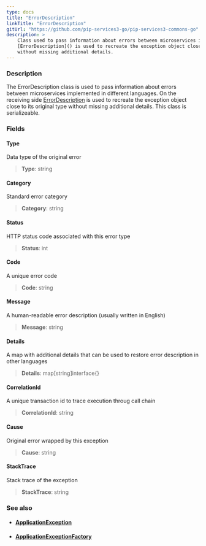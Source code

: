 ```yaml
---
type: docs
title: "ErrorDescription"
linkTitle: "ErrorDescription"
gitUrl: "https://github.com/pip-services3-go/pip-services3-commons-go"
description: >
    Class used to pass information about errors between microservices implemented in different languages. On the receiving side
    [ErrorDescription]() is used to recreate the exception object close to its original type
    without missing additional details.
---
```


### Description

The ErrorDescription class is used to pass information about errors between microservices implemented in different languages. On the receiving side [ErrorDescription]() is used to recreate the exception object close to its original type without missing additional details. This class is serializeable.

### Fields

<span class="hide-title-link">

#### Type
Data type of the original error 
> **Type**: string

#### Category
Standard error category 
> **Category**: string

#### Status
HTTP status code associated with this error type 
> **Status**: int

#### Code
A unique error code 
> **Code**: string

#### Message
A human-readable error description (usually written in English) 
> **Message**: string

#### Details
A map with additional details that can be used to restore error description in other languages 
> **Details**: map[string]interface{}

#### CorrelationId
A unique transaction id to trace execution throug call chain    
> **CorrelationId**: string

#### Cause
Original error wrapped by this exception  
> **Cause**: string

#### StackTrace
Stack trace of the exception  
> **StackTrace**: string

</span>


### See also
- #### [ApplicationException](../application_exception)
- #### [ApplicationExceptionFactory](../application_exception_factory)
